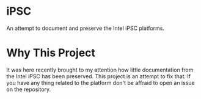# iPSC
An attempt to document and preserve the Intel iPSC platforms.

# Why This Project

It was here recently brought to my attention how little documentation from the Intel iPSC has been preserved.
This project is an attempt to fix that.
If you have any thing related to the platform don't be affraid to open an issue on the repository.
